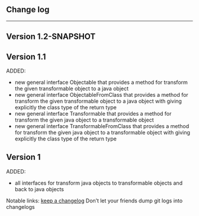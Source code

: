 ## Change log
----------------------

Version 1.2-SNAPSHOT
-------------

Version 1.1
-------------

ADDED:

- new general interface Objectable that provides a method for transform the given transformable object to a java object
- new general interface ObjectableFromClass that provides a method for transform the given transformable object to a
  java object with giving explicitly the class type of the return type
- new general interface Transformable that provides a method for transform the given java object to a transformable object
- new general interface TransformableFromClass that provides a method for transform the given java object to a
  transformable object with giving explicitly the class type of the return type

Version 1
-------------

ADDED:

- all interfaces for transform java objects to transformable objects and back to java objects

Notable links:
[keep a changelog](http://keepachangelog.com/en/1.0.0/) Don’t let your friends dump git logs into changelogs
